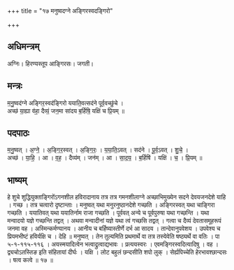 +++
title = "१७ मनुष्वदग्ने अङ्गिरस्वदङ्गिरो"

+++
## अधिमन्त्रम्
अग्निः। हिरण्यस्तूप आङ्गिरसः। जगती।

## मन्त्रः
म॒नु॒ष्वद॑ग्ने अङ्गिर॒स्वद॑ङ्गिरो ययाति॒वत्सद॑ने पूर्व॒वच्छु॑चे ।  
अच्छ॑ या॒ह्या व॑हा॒ दैव्यं॒ जन॒मा सा॑दय ब॒र्हिषि॒ यक्षि॑ च प्रि॒यम् ॥

## पदपाठः
म॒नु॒ष्वत् । अ॒ग्ने॒ । अ॒ङ्गि॒र॒स्वत् । अ॒ङ्गि॒रः॒ । य॒या॒ति॒ऽवत् । सद॑ने । पू॒र्व॒ऽवत् । शु॒चे॒ ।  
अच्छ॑ । या॒हि॒ । आ । व॒ह॒ । दैव्य॑म् । जन॑म् । आ । सा॒द॒य॒ । ब॒र्हिषि॑ । यक्षि॑ । च॒ । प्रि॒यम् ॥

## भाष्यम्
हे शुचे शुद्धियुक्ताङ्गिरोंऽगनशील हविरादानाय तत्र तत्र गमनशीलाग्ने अच्छाभिमुख्येन सदने देवयजनदेशे याहि । गच्छ । तत्र चत्वारो दृष्टान्ताः । मनुष्वत् यथा मनुरनुष्ठानदेशे गच्छति । अङ्गिरस्वत् यथा चाङ्गिरा गच्छति । ययातिवत् यथा ययातिर्नाम राजा गच्छति । पूर्ववत् अन्ये च पूर्वपुरुषा यथा गच्छन्ति । यथा मन्वादयो यज्ञे गच्छन्ति तद्वत् । अथवा मन्वादीनां यज्ञे यथा त्वं गच्छसि तद्वत् । गत्वा च दैव्यं देवतासमूहरूपं जनमा वह । अस्मिन्कर्मण्यानय । आनीय च बर्हिष्यास्तीर्णे दर्भ आ सादय । तान्देवानुपवेशय । उपवेश्य च प्रियमभीष्टं हविर्यक्षि च । देहि ॥ मनुष्वत् । तेन तुल्यमिति प्रथमार्थे वा तत्र तस्येवेति षष्ठ्यर्थे वा वतिः । पा ५-१-११५-११६ । अयस्मयादित्वेन भत्वाद्रुत्वाद्यभावः । प्रत्ययस्वरः । एवमङ्गिरस्वदित्यादिषु । वह । द्व्यचोऽतस्तिङ इति संहितायां दीर्घः । यक्षि । लोट बहुलं छन्दसीति शपो लुक् । सेर्ह्यपिच्चेति हेरभावश्छान्दसः । षत्व कत्वे ॥ १७ ॥